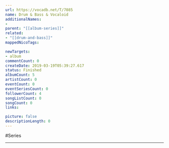 ```yaml
---
url: https://vocadb.net/T/7085
name: Drum & Bass & Vocaloid
additionalNames: 
- 
parent: "[[album-series]]"
related:
- "[[drum-and-bass]]"
mappedNicoTags:

newTargets:
- album
commentCount: 0
createDate: 2019-03-19T05:39:27.617
status: Finished
albumCount: 5
artistCount: 0
eventCount: 0
eventSeriesCount: 0
followerCount: 4
songListCount: 0
songCount: 0
links: 

picture: false
descriptionLength: 0
---
```


#Series



---

